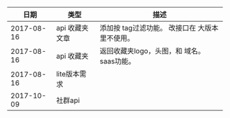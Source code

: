 

日期    | 类型     | 描述
--------- | ---------- | ------------------------------------
2017-08-16 |api 收藏夹文章 | 添加按 tag过滤功能。 改接口在 大版本里不使用。
2017-08-16 |api 收藏夹 | 返回收藏夹logo，头图，和 域名。 saas功能。
2017-08-16 |lite版本需求 | 
2017-10-09 |社群api| 